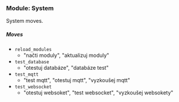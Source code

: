 ### Module: System

System moves.

##### Moves

* ```reload_modules```
    * "načti moduly", "aktualizuj moduly"
* ```test_database```
    * "otestuj databáze", "databáze test"
* ```test_mqtt```
    * "test mqtt", "otestuj mqtt", "vyzkoušej mqtt"
* ```test_websocket```
    * "otestuj websoket", "test websocket", "vyzkoušej websokety"